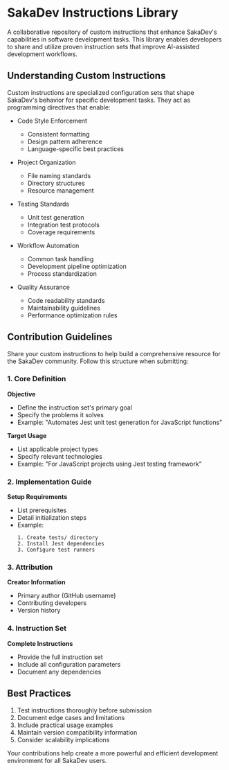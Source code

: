 # SakaDev Instructions Library

A collaborative repository of custom instructions that enhance SakaDev's capabilities in software development tasks. This library enables developers to share and utilize proven instruction sets that improve AI-assisted development workflows.

## Understanding Custom Instructions

Custom instructions are specialized configuration sets that shape SakaDev's behavior for specific development tasks. They act as programming directives that enable:

- Code Style Enforcement
  - Consistent formatting
  - Design pattern adherence
  - Language-specific best practices

- Project Organization
  - File naming standards
  - Directory structures
  - Resource management

- Testing Standards
  - Unit test generation
  - Integration test protocols
  - Coverage requirements

- Workflow Automation
  - Common task handling
  - Development pipeline optimization
  - Process standardization

- Quality Assurance
  - Code readability standards
  - Maintainability guidelines
  - Performance optimization rules

## Contribution Guidelines

Share your custom instructions to help build a comprehensive resource for the SakaDev community. Follow this structure when submitting:

### 1. Core Definition

**Objective**
- Define the instruction set's primary goal
- Specify the problems it solves
- Example: "Automates Jest unit test generation for JavaScript functions"

**Target Usage**
- List applicable project types
- Specify relevant technologies
- Example: "For JavaScript projects using Jest testing framework"

### 2. Implementation Guide

**Setup Requirements**
- List prerequisites
- Detail initialization steps
- Example:
  ```
  1. Create tests/ directory
  2. Install Jest dependencies
  3. Configure test runners
  ```

### 3. Attribution

**Creator Information**
- Primary author (GitHub username)
- Contributing developers
- Version history

### 4. Instruction Set

**Complete Instructions**
- Provide the full instruction set
- Include all configuration parameters
- Document any dependencies

## Best Practices

1. Test instructions thoroughly before submission
2. Document edge cases and limitations
3. Include practical usage examples
4. Maintain version compatibility information
5. Consider scalability implications

Your contributions help create a more powerful and efficient development environment for all SakaDev users.
